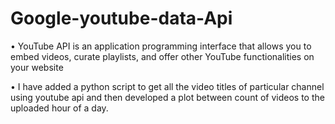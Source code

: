 # Google-youtube-data-Api

• YouTube API is an application programming interface that allows you to embed videos, curate playlists, and offer other YouTube functionalities on your website

• I have added a python script to get all the video titles of particular channel using youtube api and then developed a plot between count of videos to the uploaded hour of a day.
